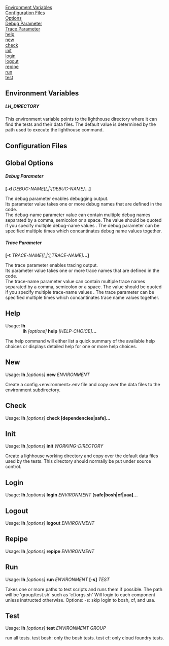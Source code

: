 
[Environment Variables](#environment-variables)  
[Configuration Files](#configuration-files)  
[Options](#global-options)  
[Debug Parameter](#debug-parameter)  
[Trace Parameter](#trace-parameter)  
[help](#help)  
[new](#new)  
[check](#check)  
[init](#init)  
[login](#login)  
[logout](#logout)  
[repipe](#repipe)  
[run](#run)  
[test](#test)

## Environment Variables

##### LH\_DIRECTORY

This environment variable points to the lighthouse directory where it can find
the tests and their data files.   The default value is determined by the path
used to execute the lighthouse command. 

## Configuration Files

## Global Options

##### Debug Parameter
**[-d** *DEBUG-NAME[[,|:]DEBUG-NAME]***...]**  

The debug parameter enables debugging output.  
Its parameter value takes one or more debug names that are defined in the code.  
The debug-name parameter value can contain multiple debug names separated
by a comma, semicolon or a space.  The value should be quoted if you specify
multiple debug-name values .
The debug parameter can be specified multiple times which concantinates
debug name values together.

##### Trace Parameter
**[-t** *TRACE-NAME[[,|:],TRACE-NAME]***...]** 

The trace parameter enables tracing output.  
Its parameter value takes one or more trace names that are defined in the code.  
The trace-name parameter value can contain multiple trace names separated
by a comma, semicolon or a space.  The value should be quoted if you specify
multiple trace-name values .
The trace parameter can be specified multiple times which concantinates
trace name values together.

## Help
Usage: **lh**  
       **lh** *[options]* **help** *[HELP-CHOICE]***...**  

The help command will either list a quick summary of the available help
choices or displays detailed help for one or more help choices.

## New
Usage: **lh** *[options]* **new** *ENVIRONMENT*

Create a config.\<environment\>.env file and copy over the data files to 
the environment subdirectory.  

## Check
Usage: **lh** *[options]* **check [dependencies|safe]...**

## Init
Usage: **lh** *[options]* **init** *WORKING-DIRECTORY*

Create a lighhouse working directory and copy over the 
default data files used by the tests.  This directory 
should normally be put under source control.

## Login
Usage: **lh** *[options]* **login** *ENVIRONMENT* **[safe|bosh|cf|uaa]...**

## Logout
Usage: **lh** *[options]* **logout** *ENVIRONMENT*

## Repipe
Usage: **lh** *[options]* **repipe** *ENVIRONMENT*

## Run
Usage: **lh** *[options]* **run** *ENVIRONMENT* **[-s]** *TEST*

Takes one or more paths to test scripts and runs them if possible.
The path will be 'group/test.sh' such as 'cf/orgs.sh'
Will login to each component unless instructed otherwise.
Options:
-s: skip login to bosh, cf, and uaa.

## Test
Usage: **lh** *[options]* **test** *ENVIRONMENT GROUP*

run all tests.
test bosh: only the bosh tests.
test cf: only cloud foundry tests.
